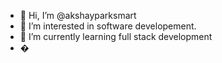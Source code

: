 - 👋 Hi, I’m @akshayparksmart
- 👀 I’m interested in software developement.
- 🌱 I’m currently learning full stack development
- �

<!---
akshayparksmart/akshayparksmart is a ✨ special ✨ repository because its `README.md` (this file) appears on your GitHub profile.
You can click the Preview link to take a look at your changes.
--->
